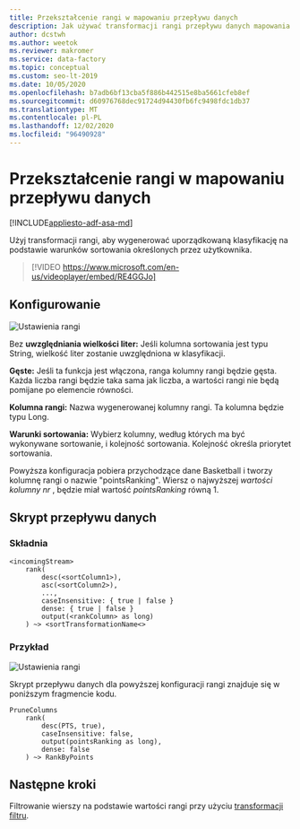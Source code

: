 ```yaml
---
title: Przekształcenie rangi w mapowaniu przepływu danych
description: Jak używać transformacji rangi przepływu danych mapowania Azure Data Factory generowanie kolumny klasyfikacji
author: dcstwh
ms.author: weetok
ms.reviewer: makromer
ms.service: data-factory
ms.topic: conceptual
ms.custom: seo-lt-2019
ms.date: 10/05/2020
ms.openlocfilehash: b7adb6bf13cba5f886b442515e8ba5661cfeb8ef
ms.sourcegitcommit: d60976768dec91724d94430fb6fc9498fdc1db37
ms.translationtype: MT
ms.contentlocale: pl-PL
ms.lasthandoff: 12/02/2020
ms.locfileid: "96490928"
---
```

# <a name="rank-transformation-in-mapping-data-flow"></a>Przekształcenie rangi w mapowaniu przepływu danych 

[!INCLUDE[appliesto-adf-asa-md](includes/appliesto-adf-asa-md.md)]

Użyj transformacji rangi, aby wygenerować uporządkowaną klasyfikację na podstawie warunków sortowania określonych przez użytkownika. 

> [!VIDEO https://www.microsoft.com/en-us/videoplayer/embed/RE4GGJo]

## <a name="configuration"></a>Konfigurowanie

![Ustawienia rangi](media/data-flow/rank-configuration.png "Ustawienia rangi")

Bez **uwzględniania wielkości liter:** Jeśli kolumna sortowania jest typu String, wielkość liter zostanie uwzględniona w klasyfikacji. 

**Gęste:** Jeśli ta funkcja jest włączona, ranga kolumny rangi będzie gęsta. Każda liczba rangi będzie taka sama jak liczba, a wartości rangi nie będą pomijane po elemencie równości.

**Kolumna rangi:** Nazwa wygenerowanej kolumny rangi. Ta kolumna będzie typu Long.

**Warunki sortowania:** Wybierz kolumny, według których ma być wykonywane sortowanie, i kolejność sortowania. Kolejność określa priorytet sortowania.

Powyższa konfiguracja pobiera przychodzące dane Basketball i tworzy kolumnę rangi o nazwie "pointsRanking". Wiersz o najwyższej *wartości kolumny nr* , będzie miał wartość *pointsRanking* równą 1.

## <a name="data-flow-script"></a>Skrypt przepływu danych

### <a name="syntax"></a>Składnia

```
<incomingStream>
    rank(
        desc(<sortColumn1>),
        asc(<sortColumn2>),
        ...,
        caseInsensitive: { true | false }
        dense: { true | false }
        output(<rankColumn> as long)
    ) ~> <sortTransformationName<>
```

### <a name="example"></a>Przykład

![Ustawienia rangi](media/data-flow/rank-configuration.png "Ustawienia rangi")

Skrypt przepływu danych dla powyższej konfiguracji rangi znajduje się w poniższym fragmencie kodu.

```
PruneColumns
    rank(
        desc(PTS, true),
        caseInsensitive: false,
        output(pointsRanking as long),
        dense: false
    ) ~> RankByPoints
```

## <a name="next-steps"></a>Następne kroki

Filtrowanie wierszy na podstawie wartości rangi przy użyciu [transformacji filtru](data-flow-filter.md).
